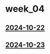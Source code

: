 # week_04 <!-- markmap: foldAll -->
## [2024-10-22](2024-10-22/2024-10-22.html)
## [2024-10-23](2024-10-23/2024-10-23.html)
